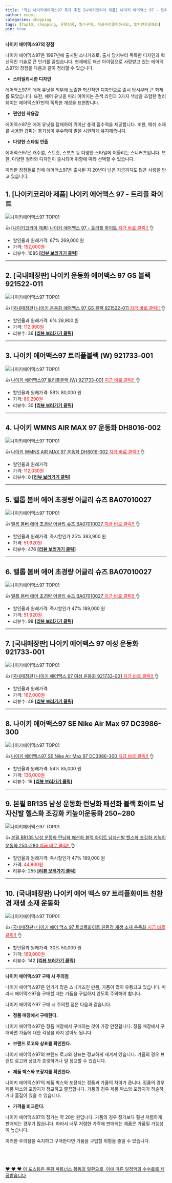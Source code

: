 ```yaml
---
title: "최신 나이키에어맥스97 특가 추천 [나이키코리아 제품] 나이키 에어맥스 97 - 트리플 화이트 비교 장점"
author: eunmi.
categories: shopping
tags: [Top10, shopping, 유행상품, 필수구매, 지금바로클릭하세요, 놓치면후회해요]
pin: true
---
```

**나이키 에어맥스97의 장점**

나이키 에어맥스97은 1997년에 출시된 스니커즈로, 출시 당시부터 독특한 디자인과 혁신적인 기술로 큰 인기를 끌었습니다. 현재에도 패션 아이템으로 사랑받고 있는 에어맥스97의 장점을 다음과 같이 정리할 수 있습니다.

* **스타일리시한 디자인**

에어맥스97은 에어 유닛을 외부에 노출한 혁신적인 디자인으로 출시 당시부터 큰 화제를 모았습니다. 또한, 에어 유닛을 따라 이어지는 은색 라인과 3가지 색상을 조합한 컬러웨이는 에어맥스97만의 독특한 개성을 표현합니다.

* **편안한 착용감**

에어맥스97은 에어 유닛을 탑재하여 뛰어난 충격 흡수력을 제공합니다. 또한, 메쉬 소재를 사용한 갑피는 통기성이 우수하여 발을 시원하게 유지해줍니다.

* **다양한 스타일 연출**

에어맥스97은 캐주얼, 스트릿, 스포츠 등 다양한 스타일에 어울리는 스니커즈입니다. 또한, 다양한 컬러와 디자인이 출시되어 취향에 따라 선택할 수 있습니다.

이러한 장점들로 인해 에어맥스97은 출시된 지 20년이 넘은 지금까지도 많은 사랑을 받고 있습니다.

   

## 1. [나이키코리아 제품] 나이키 에어맥스 97 - 트리플 화이트

![나이키에어맥스97 TOP01](https://thumbnail7.coupangcdn.com/thumbnails/remote/230x230ex/image/vendor_inventory/8509/346d796717faff837ad819c9ad4e908870c915cef3a86640f76fa886aeb0.jpg)


👍 [[나이키코리아 제품] 나이키 에어맥스 97 - 트리플 화이트 <font color=red> 지금 바로 클릭!! </font> ](https://link.coupang.com/re/AFFSDP?lptag=AF3617701&subid=GithubCoopas&pageKey=7405879285&traceid=V0-153&itemId=19054221016&vendorItemId=85793527978) 👌 


- 할인율과 원래가격: 67%  269,000   원
- 가격: <span style='color:red'>152,000원</span>
- 리뷰수: 1085  [**[리뷰 보러가기 클릭]**](https://link.coupang.com/re/AFFSDP?lptag=AF3617701&subid=GithubCoopas&pageKey=7405879285&traceid=V0-153&itemId=19054221016&vendorItemId=85793527978)

---


   

## 2. [국내매장판] 나이키 운동화 에어맥스 97 GS 블랙 921522-011

![나이키에어맥스97 TOP01](https://thumbnail10.coupangcdn.com/thumbnails/remote/230x230ex/image/vendor_inventory/d57c/812d1288dd19e90f4e016f585e0a48ef456851eade9efc34d05eb6aa0643.jpg)


👍 [[국내매장판] 나이키 운동화 에어맥스 97 GS 블랙 921522-011 <font color=red> 지금 바로 클릭!! </font> ](https://link.coupang.com/re/AFFSDP?lptag=AF3617701&subid=GithubCoopas&pageKey=6920399088&traceid=V0-153&itemId=16709363000&vendorItemId=87418092785) 👌 


- 할인율과 원래가격: 6%  28,900   원
- 가격: <span style='color:red'>112,990원</span>
- 리뷰수: 36  [**[리뷰 보러가기 클릭]**](https://link.coupang.com/re/AFFSDP?lptag=AF3617701&subid=GithubCoopas&pageKey=6920399088&traceid=V0-153&itemId=16709363000&vendorItemId=87418092785)

---


   

## 3. 나이키 에어맥스97 트리플블랙 (W) 921733-001

![나이키에어맥스97 TOP01](https://thumbnail6.coupangcdn.com/thumbnails/remote/230x230ex/image/vendor_inventory/c3d1/d4be5d226dafcb00f34be5326d8cca52435f17211e1a85e777d1e33f34b9.jpg)


👍 [나이키 에어맥스97 트리플블랙 (W) 921733-001 <font color=red> 지금 바로 클릭!! </font> ](https://link.coupang.com/re/AFFSDP?lptag=AF3617701&subid=GithubCoopas&pageKey=6922331068&traceid=V0-153&itemId=16721125354&vendorItemId=86764748969) 👌 


- 할인율과 원래가격: 58%  80,000   원
- 가격: <span style='color:red'>80,290원</span>
- 리뷰수: 30  [**[리뷰 보러가기 클릭]**](https://link.coupang.com/re/AFFSDP?lptag=AF3617701&subid=GithubCoopas&pageKey=6922331068&traceid=V0-153&itemId=16721125354&vendorItemId=86764748969)

---


   

## 4. 나이키 WMNS AIR MAX 97 운동화 DH8016-002

![나이키에어맥스97 TOP01](https://thumbnail9.coupangcdn.com/thumbnails/remote/230x230ex/image/retail/images/2023/09/04/16/4/bbee19f1-232a-4694-a560-74536a0d5b93.jpg)


👍 [나이키 WMNS AIR MAX 97 운동화 DH8016-002 <font color=red> 지금 바로 클릭!! </font> ](https://link.coupang.com/re/AFFSDP?lptag=AF3617701&subid=GithubCoopas&pageKey=6850324013&traceid=V0-153&itemId=16317299365&vendorItemId=87076777633) 👌 


- 할인율과 원래가격: 
- 가격: <span style='color:red'>112,030원</span>
- 리뷰수: 0  [**[리뷰 보러가기 클릭]**](https://link.coupang.com/re/AFFSDP?lptag=AF3617701&subid=GithubCoopas&pageKey=6850324013&traceid=V0-153&itemId=16317299365&vendorItemId=87076777633)

---


   

## 5. 밸롭 봄버 에어 초경량 어글리 슈즈 BA07010027

![나이키에어맥스97 TOP01](https://thumbnail9.coupangcdn.com/thumbnails/remote/230x230ex/image/retail/images/2020/08/21/20/3/6e9319d0-4335-4ca0-a7b1-669d8b4e9409.jpg)


👍 [밸롭 봄버 에어 초경량 어글리 슈즈 BA07010027 <font color=red> 지금 바로 클릭!! </font> ](https://link.coupang.com/re/AFFSDP?lptag=AF3617701&subid=GithubCoopas&pageKey=1987806335&traceid=V0-153&itemId=3382110587&vendorItemId=71368762961) 👌 


- 할인율과 원래가격: 즉시할인가 25%  383,900   원
- 가격: <span style='color:red'>51,920원</span>
- 리뷰수: 476  [**[리뷰 보러가기 클릭]**](https://link.coupang.com/re/AFFSDP?lptag=AF3617701&subid=GithubCoopas&pageKey=1987806335&traceid=V0-153&itemId=3382110587&vendorItemId=71368762961)

---


   

## 6. 밸롭 봄버 에어 초경량 어글리 슈즈 BA07010027

![나이키에어맥스97 TOP01](https://thumbnail8.coupangcdn.com/thumbnails/remote/230x230ex/image/retail/images/1740803211770172-171bd7e1-105c-4011-ae9a-19fc5e88be68.jpg)


👍 [밸롭 봄버 에어 초경량 어글리 슈즈 BA07010027 <font color=red> 지금 바로 클릭!! </font> ](https://link.coupang.com/re/AFFSDP?lptag=AF3617701&subid=GithubCoopas&pageKey=1987806335&traceid=V0-153&itemId=3382110567&vendorItemId=71368762823) 👌 


- 할인율과 원래가격: 즉시할인가 47%  189,000   원
- 가격: <span style='color:red'>51,920원</span>
- 리뷰수: 98  [**[리뷰 보러가기 클릭]**](https://link.coupang.com/re/AFFSDP?lptag=AF3617701&subid=GithubCoopas&pageKey=1987806335&traceid=V0-153&itemId=3382110567&vendorItemId=71368762823)

---


   

## 7. [국내매장판] 나이키 에어맥스 97 여성 운동화 921733-001

![나이키에어맥스97 TOP01](https://thumbnail10.coupangcdn.com/thumbnails/remote/230x230ex/image/vendor_inventory/5f1e/a0391c00c1ee7ba939563b78b77c2458c7e771ef916c4dfbccb3e5674ec0.jpg)


👍 [[국내매장판] 나이키 에어맥스 97 여성 운동화 921733-001 <font color=red> 지금 바로 클릭!! </font> ](https://link.coupang.com/re/AFFSDP?lptag=AF3617701&subid=GithubCoopas&pageKey=7459410840&traceid=V0-153&itemId=19439277912&vendorItemId=87605555936) 👌 


- 할인율과 원래가격: 
- 가격: <span style='color:red'>162,000원</span>
- 리뷰수: 48  [**[리뷰 보러가기 클릭]**](https://link.coupang.com/re/AFFSDP?lptag=AF3617701&subid=GithubCoopas&pageKey=7459410840&traceid=V0-153&itemId=19439277912&vendorItemId=87605555936)

---


   

## 8. 나이키 에어맥스97 SE Nike Air Max 97 DC3986-300

![나이키에어맥스97 TOP01](https://thumbnail7.coupangcdn.com/thumbnails/remote/230x230ex/image/vendor_inventory/add4/c91a2a2235ebe7577c15758f741184cd502ec91937a1118045a5827fa898.jpg)


👍 [나이키 에어맥스97 SE Nike Air Max 97 DC3986-300 <font color=red> 지금 바로 클릭!! </font> ](https://link.coupang.com/re/AFFSDP?lptag=AF3617701&subid=GithubCoopas&pageKey=7608600597&traceid=V0-153&itemId=20145346449&vendorItemId=87601852635) 👌 


- 할인율과 원래가격: 54%  85,000   원
- 가격: <span style='color:red'>136,000원</span>
- 리뷰수: 19  [**[리뷰 보러가기 클릭]**](https://link.coupang.com/re/AFFSDP?lptag=AF3617701&subid=GithubCoopas&pageKey=7608600597&traceid=V0-153&itemId=20145346449&vendorItemId=87601852635)

---


   

## 9. 본필 BR135 남성 운동화 런닝화 패션화 블랙 화이트 남자신발 헬스화 조깅화 키높이운동화 250~280

![나이키에어맥스97 TOP01](https://thumbnail9.coupangcdn.com/thumbnails/remote/230x230ex/image/vendor_inventory/b3eb/8e0872262128c4b1127f982aa066e899d699fa3a3331f341aab5cc76034c.jpg)


👍 [본필 BR135 남성 운동화 런닝화 패션화 블랙 화이트 남자신발 헬스화 조깅화 키높이운동화 250~280 <font color=red> 지금 바로 클릭!! </font> ](https://link.coupang.com/re/AFFSDP?lptag=AF3617701&subid=GithubCoopas&pageKey=7281331701&traceid=V0-153&itemId=18590763794&vendorItemId=74834964518) 👌 


- 할인율과 원래가격: 즉시할인가 47%  189,000   원
- 가격: <span style='color:red'>44,800원</span>
- 리뷰수: 255  [**[리뷰 보러가기 클릭]**](https://link.coupang.com/re/AFFSDP?lptag=AF3617701&subid=GithubCoopas&pageKey=7281331701&traceid=V0-153&itemId=18590763794&vendorItemId=74834964518)

---


   

## 10. (국내매장판) 나이키 에어 맥스 97 트리플화이트 친환경 재생 소재 운동화

![나이키에어맥스97 TOP01](https://thumbnail7.coupangcdn.com/thumbnails/remote/230x230ex/image/vendor_inventory/aa02/76a03265e53ac3b24ae7509248a0956018f608cf43dd13a981e3e75dfa43.jpg)


👍 [(국내매장판) 나이키 에어 맥스 97 트리플화이트 친환경 재생 소재 운동화 <font color=red> 지금 바로 클릭!! </font> ](https://link.coupang.com/re/AFFSDP?lptag=AF3617701&subid=GithubCoopas&pageKey=7593791993&traceid=V0-153&itemId=20072466787&vendorItemId=87418800388) 👌 


- 할인율과 원래가격: 30%  50,000   원
- 가격: <span style='color:red'>169,000원</span>
- 리뷰수: 142  [**[리뷰 보러가기 클릭]**](https://link.coupang.com/re/AFFSDP?lptag=AF3617701&subid=GithubCoopas&pageKey=7593791993&traceid=V0-153&itemId=20072466787&vendorItemId=87418800388)

---
**나이키 에어맥스97 구매 시 주의점**

나이키 에어맥스97은 인기가 많은 스니커즈인 만큼, 가품이 많이 유통되고 있습니다. 따라서 에어맥스97을 구매할 때는 가품을 구입하지 않도록 주의해야 합니다.

나이키 에어맥스97 구매 시 주의할 점은 다음과 같습니다.

* **정품 매장에서 구매한다.**

나이키 에어맥스97은 정품 매장에서 구매하는 것이 가장 안전합니다. 정품 매장에서 구매하면 가품에 대한 걱정을 하지 않아도 됩니다.

* **브랜드 로고와 상표를 확인한다.**

나이키 에어맥스97의 브랜드 로고와 상표는 정교하게 새겨져 있습니다. 가품의 경우 브랜드 로고와 상표가 흐릿하거나 덜 정교할 수 있습니다.

* **제품 박스와 포장지를 확인한다.**

나이키 에어맥스97의 제품 박스와 포장지는 정품과 가품의 차이가 큽니다. 정품의 경우 제품 박스와 포장지가 정교하고 깔끔합니다. 가품의 경우 제품 박스와 포장지가 허술하거나 흠집이 있을 수 있습니다.

* **가격을 비교한다.**

나이키 에어맥스97의 정가는 약 20만 원입니다. 가품의 경우 정가보다 훨씬 저렴하게 판매되는 경우가 많습니다. 따라서 너무 저렴한 가격에 판매되는 제품은 가품일 가능성이 높습니다.

이러한 주의점을 숙지하고 구매한다면 가품을 구입할 위험을 줄일 수 있습니다.<br><br><br><br><br> [ ❤ ❤ ❤ 이 포스팅은 쿠팡 파트너스 활동의 일환으로, 이에 따른 일정액의 수수료를 제공받습니다](https://link.coupang.com/a/bcEFyh)